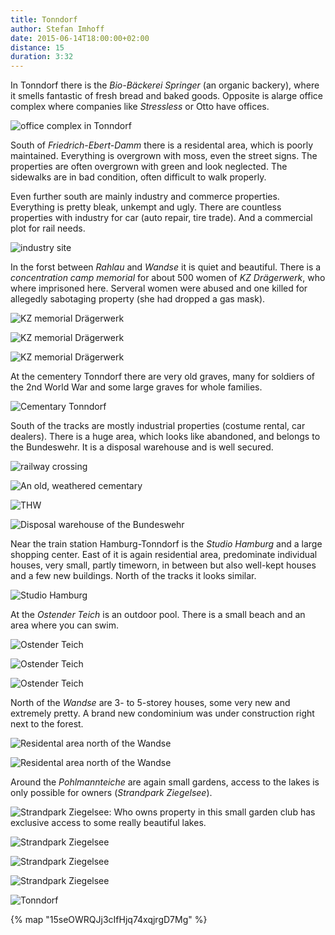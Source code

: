```yaml
---
title: Tonndorf
author: Stefan Imhoff
date: 2015-06-14T18:00:00+02:00
distance: 15
duration: 3:32
---
```


In Tonndorf there is the _Bio-Bäckerei Springer_ (an organic backery), where it smells fantastic of fresh bread and baked goods. Opposite is alarge office complex where companies like _Stressless_ or Otto have offices.

![office complex in Tonndorf](/assets/images/districts/tonndorf-01.jpg)

South of _Friedrich-Ebert-Damm_ there is a residental area, which is poorly maintained. Everything is overgrown with moss, even the street signs. The properties are often overgrown with green and look neglected. The sidewalks are in bad condition, often difficult to walk properly.

Even further south are mainly industry and commerce properties. Everything is pretty bleak, unkempt and ugly. There are countless properties with industry for car (auto repair, tire trade). And a commercial plot for rail needs.

![industry site](/assets/images/districts/tonndorf-02.jpg)

In the forst between _Rahlau_ and _Wandse_ it is quiet and beautiful. There is a _concentration camp memorial_ for about 500 women of _KZ Drägerwerk_, who where imprisoned here. Serveral women were abused and one killed for allegedly sabotaging property (she had dropped a gas mask).

![KZ memorial Drägerwerk](/assets/images/districts/tonndorf-03.jpg)

![KZ memorial Drägerwerk](/assets/images/districts/tonndorf-04.jpg)

![KZ memorial Drägerwerk](/assets/images/districts/tonndorf-05.jpg)

At the cementery Tonndorf there are very old graves, many for soldiers of the 2nd World War and some large graves for whole families.

![Cementary Tonndorf](/assets/images/districts/tonndorf-06.jpg)

South of the tracks are mostly industrial properties (costume rental, car dealers). There is a huge area, which looks like abandoned, and belongs to the Bundeswehr. It is a disposal warehouse and is well secured.

![railway crossing](/assets/images/districts/tonndorf-07.jpg)

![An old, weathered cementary](/assets/images/districts/tonndorf-08.jpg)

![THW](/assets/images/districts/tonndorf-09.jpg)

![Disposal warehouse of the Bundeswehr](/assets/images/districts/tonndorf-10.jpg)

Near the train station Hamburg-Tonndorf is the _Studio Hamburg_ and a large shopping center. East of it is again residential area, predominate individual houses, very small, partly timeworn, in between but also well-kept houses and a few new buildings. North of the tracks it looks similar.

![Studio Hamburg](/assets/images/districts/tonndorf-11.jpg)

At the _Ostender Teich_ is an outdoor pool. There is a small beach and an area where you can swim.

![Ostender Teich](/assets/images/districts/tonndorf-12.jpg)

![Ostender Teich](/assets/images/districts/tonndorf-13.jpg)

![Ostender Teich](/assets/images/districts/tonndorf-14.jpg)

North of the _Wandse_ are 3- to 5-storey houses, some very new and extremely pretty. A brand new condominium was under construction right next to the forest.

![Residental area north of the Wandse](/assets/images/districts/tonndorf-15.jpg)

![Residental area north of the Wandse](/assets/images/districts/tonndorf-16.jpg)

Around the _Pohlmannteiche_ are again small gardens, access to the lakes is only possible for owners (_Strandpark Ziegelsee_).

![Strandpark Ziegelsee: Who owns property in this small garden club has exclusive access to some really beautiful lakes.](/assets/images/districts/tonndorf-17.jpg)

![Strandpark Ziegelsee](/assets/images/districts/tonndorf-20.jpg)

![Strandpark Ziegelsee](/assets/images/districts/tonndorf-19.jpg)

![Strandpark Ziegelsee](/assets/images/districts/tonndorf-18.jpg)

![Tonndorf](/assets/images/map/tonndorf.jpg)

{% map "15seOWRQJj3cIfHjq74xqjrgD7Mg" %}
